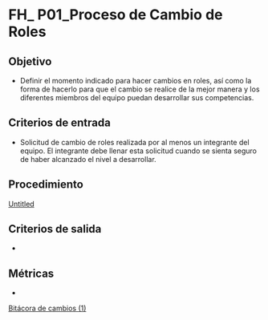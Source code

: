 # FH_ P01_Proceso de Cambio de Roles

## Objetivo

- Definir el momento indicado para hacer cambios en roles, así como la forma de hacerlo para que el cambio se realice de la mejor manera y los diferentes miembros del equipo puedan desarrollar sus competencias.

## Criterios de entrada

- Solicitud de cambio de roles realizada por al menos un integrante del equipo. El integrante debe llenar esta solicitud cuando se sienta seguro de haber alcanzado el nivel a desarrollar.

## Procedimiento

[Untitled](FH_%20P01_Proceso%20de%20Cambio%20de%20Roles%202347afeae6fd4fb7a83ce52a57636a88/Untitled%20Database%204b00e813204e4c54a83449966d45fe0a.csv)

## Criterios de salida

- 

## Métricas

- 

[Bitácora de cambios (1)](FH_%20P01_Proceso%20de%20Cambio%20de%20Roles%202347afeae6fd4fb7a83ce52a57636a88/Bita%CC%81cora%20de%20cambios%20(1)%20c2b2f362baed44a7822534660810fd2c.csv)